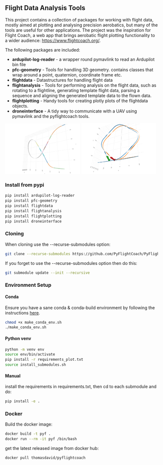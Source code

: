 ## Flight Data Analysis Tools

This project contains a collection of packages for working with flight data, mostly aimed at plotting and analysing precision aerobatics, but many of the tools are useful for other applications. The project was the inspiration for Flight Coach, a web app that brings aerobatic flight plotting functionality to a wider audience: https://www.flightcoach.org/.

The following packages are included:
- **ardupilot-log-reader** - a wrapper round pymavlink to read an Ardupilot bin file
- **pfc-geometry** - Tools for handling 3D geometry. contains classes that wrap around a point, quaternion, coordinate frame etc. 
- **flightdata** - Datastructures for handling flight data
- **flightanalysis** - Tools for performing analysis on the flight data, such as rotating to a flightline, generating template flight data, parsing a sequence and aligning the generated template data to the flown data.
- **flightplotting** - Handy tools for creating plotly plots of the flightdata objects.
- **droneinterface** - A tidy way to communicate with a UAV using pymavlink and the pyflightcoach tools. 

<img src="comet.png" alt="drawing" width="49%"/>
<img src="sql.png" alt="drawing" width="49%"/>

### Install from pypi
```bash
pip install ardupilot-log-reader
pip install pfc-geometry
pip install flightdata
pip install flightanalysis
pip install flightplotting
pip install droneinterface
```

### Cloning
When cloning use the --recurse-submodules option:
```bash
git clone --recurse-submodules https://github.com/PyFlightCoach/PyFlightCoach.git
```
If you forget to use the --recurse-submodules option then do this:
```bash
git submodule update --init --recursive
```

### Environment Setup

#### Conda
Ensure you have a sane conda & conda-build environment by following the instructions [here](https://docs.conda.io/projects/conda-build/en/stable/install-conda-build.html).

```bash
chmod +x make_conda_env.sh
./make_conda_env.sh
```

#### Python venv
```bash
python -m venv env
source env/bin/activate
pip install -r requirements_plot.txt
source install_submodules.sh
```

#### Manual

install the requirements in requirements.txt, then cd to each submodule and do: 
```bash
pip install -e .
```

### Docker

Build the docker image:
```bash
docker build -t pyf .
docker run --rm -it pyf /bin/bash
```

get the latest released image from docker hub:
```bash
docker pull thomasdavid/pyflightcoach
```
